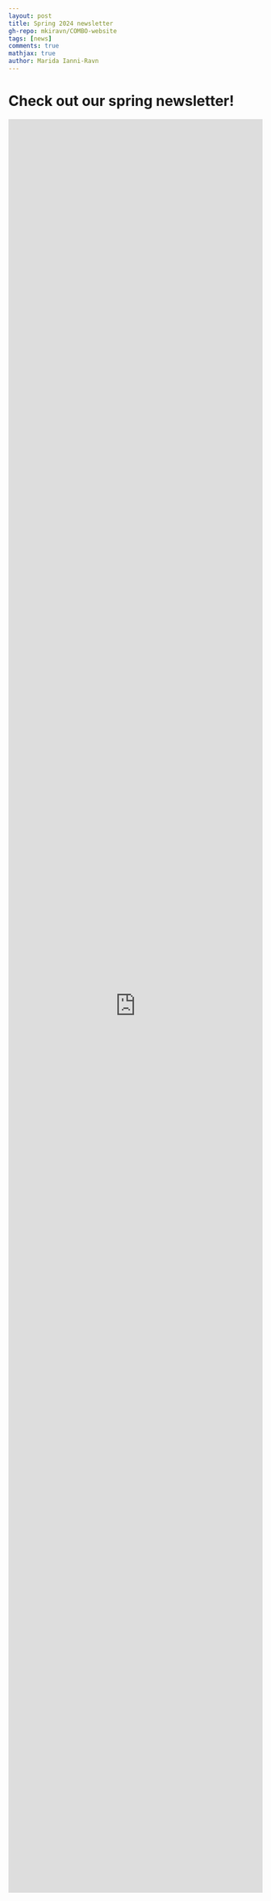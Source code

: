 ```yaml
---
layout: post
title: Spring 2024 newsletter
gh-repo: mkiravn/COMBO-website
tags: [news]
comments: true
mathjax: true
author: Marida Ianni-Ravn
---
```


# Check out our spring newsletter!

<embed src="https://mkiravn.github.io/COMBO-website/spring_news_2024.pdf" type="application/pdf" width="100%" height="3508px" />
